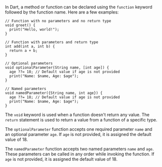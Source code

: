 In Dart, a method or function can be declared using the `function` keyword followed by the function name. Here are a few examples:

```
// Function with no parameters and no return type
void greet() {
  print("Hello, world!");
}

// Function with parameters and return type
int add(int a, int b) {
  return a + b;
}

// Optional parameters
void optionalParameter(String name, [int age]) {
  age ??= 18; // Default value if age is not provided
  print("Name: $name, Age: $age");
}

// Named parameters
void namedParameter({String name, int age}) {
  age ??= 18; // Default value if age is not provided
  print("Name: $name, Age: $age");
}
```

The `void` keyword is used when a function doesn't return any value. The `return` statement is used to return a value from a function of a specific type.

The `optionalParameter` function accepts one required parameter `name` and an optional parameter `age`. If `age` is not provided, it is assigned the default value of 18.

The `namedParameter` function accepts two named parameters `name` and `age`. These parameters can be called in any order while invoking the function. If `age` is not provided, it is assigned the default value of 18.